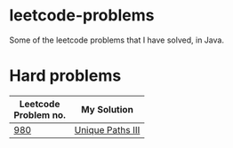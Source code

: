 # leetcode-problems
Some of the leetcode problems that I have solved, in Java.

# Hard problems
| Leetcode<br/>Problem no. | My Solution |
| --- | --- |
| [980](https://leetcode.com/problems/unique-paths-iii/) | [Unique Paths III](../master/problems/Unique%20Paths%20III) |
